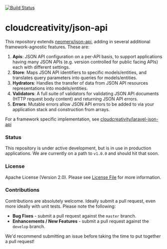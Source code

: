 [![Build Status](https://travis-ci.org/cloudcreativity/json-api.svg?branch=master)](https://travis-ci.org/cloudcreativity/json-api)

# cloudcreativity/json-api

This repository extends [neomerx/json-api](https://github.com/neomerx/json-api), adding in several additional
framework-agnostic features. These are:

1. **Apis**: JSON API configuration on a per-API basis, to support applications having many JSON APIs (e.g. version
controlled for public facing APIs) each with different settings.
2. **Store**: Maps JSON API identifiers to specific models/entities, and translates query parameters into 
queries for models/entities.
3. **Hydrators**: Handles the transfer of data from JSON API resources representations into models/entities. 
4. **Validators**: A full suite of validators for validating JSON API documents (HTTP request body content) and 
returning JSON API errors.
5. **Errors**: Mutable errors allow JSON API errors to be added to via your application stack and construction from
arrays.

For a framework specific implementation, see 
[cloudcreativity/laravel-json-api](https://github.com/cloudcreativity/laravel-json-api)

### Status

This repository is under active development, but is in use in production applications. We are currently on a path
to `v1.0.0` and should hit that soon.

### License

Apache License (Version 2.0). Please see [License File](LICENSE) for more information.

### Contributions

Contributions are absolutely welcome. Ideally submit a pull request, even more ideally with unit tests. Please note
the following:

* **Bug Fixes** - submit a pull request against the `master` branch.
* **Enhancements / New Features** - submit a pull request against the `develop` branch.

We'd recommend submitting an issue before taking the time to put together a pull request!
